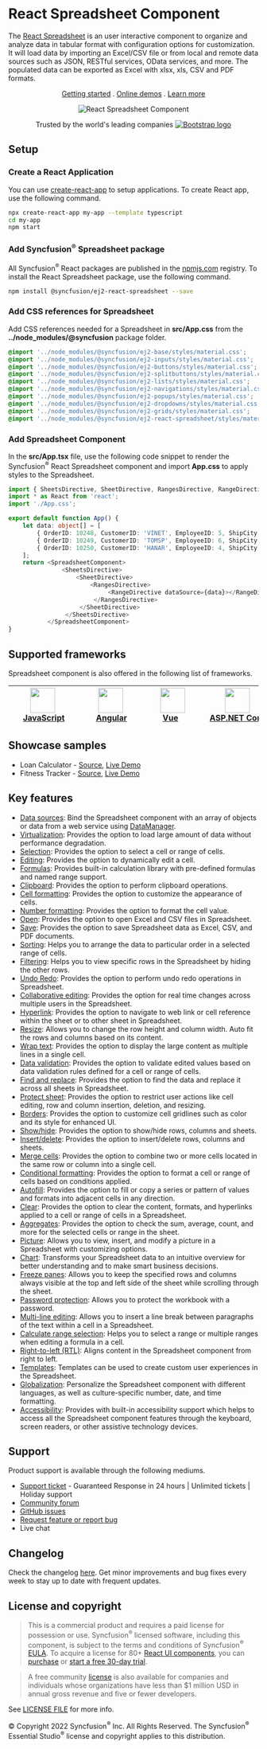 # React Spreadsheet Component

The [React Spreadsheet](https://www.syncfusion.com/react-ui-components/react-spreadsheet?utm_source=npm&utm_medium=listing&utm_campaign=react-spreadsheet-npm) is an user interactive component to organize and analyze data in tabular format with configuration options for customization. It will load data by importing an Excel/CSV file or from local and remote data sources such as JSON, RESTful services, OData services, and more. The populated data can be exported as Excel with xlsx, xls, CSV and PDF formats.

<p align="center">
    <a href="https://ej2.syncfusion.com/react/documentation/spreadsheet/getting-started/?utm_source=npm&utm_medium=listing&utm_campaign=react-spreadsheet-npm">Getting started</a> . 
    <a href="https://ej2.syncfusion.com/react/demos/?utm_source=npm&utm_medium=listing&utm_campaign=react-spreadsheet-npm#/bootstrap5/spreadsheet/default">Online demos</a> . 
    <a href="https://www.syncfusion.com/react-components/react-spreadsheet?utm_source=npm&utm_medium=listing&utm_campaign=react-spreadsheet-npm">Learn more</a>
</p>

<p align="center">
    <img src="https://raw.githubusercontent.com/SyncfusionExamples/nuget-img/master/react/react-spreadsheet.png" alt="React Spreadsheet Component" />
</p>

<p align="center">
Trusted by the world's leading companies
  <a href="https://www.syncfusion.com">
    <img src="https://raw.githubusercontent.com/SyncfusionExamples/nuget-img/master/syncfusion/syncfusion-trusted-companies.webp" alt="Bootstrap logo">
  </a>
</p>

## Setup

### Create a React Application

You can use [create-react-app](https://github.com/facebookincubator/create-react-app) to setup applications. To create React app, use the following command.

```bash
npx create-react-app my-app --template typescript
cd my-app
npm start
```

### Add Syncfusion<sup>®</sup> Spreadsheet package

All Syncfusion<sup>®</sup> React packages are published in the [npmjs.com](https://www.npmjs.com/~syncfusionorg) registry. To install the React Spreadsheet package, use the following command.

```bash
npm install @syncfusion/ej2-react-spreadsheet --save
```

### Add CSS references for Spreadsheet

Add CSS references needed for a Spreadsheet in **src/App.css** from the **../node_modules/@syncfusion** package folder.

```css
@import '../node_modules/@syncfusion/ej2-base/styles/material.css';
@import '../node_modules/@syncfusion/ej2-inputs/styles/material.css';
@import '../node_modules/@syncfusion/ej2-buttons/styles/material.css';
@import '../node_modules/@syncfusion/ej2-splitbuttons/styles/material.css';
@import '../node_modules/@syncfusion/ej2-lists/styles/material.css';
@import '../node_modules/@syncfusion/ej2-navigations/styles/material.css';
@import '../node_modules/@syncfusion/ej2-popups/styles/material.css';
@import '../node_modules/@syncfusion/ej2-dropdowns/styles/material.css';
@import '../node_modules/@syncfusion/ej2-grids/styles/material.css';
@import '../node_modules/@syncfusion/ej2-react-spreadsheet/styles/material.css';
```

### Add Spreadsheet Component

In the **src/App.tsx** file, use the following code snippet to render the Syncfusion<sup>®</sup> React Spreadsheet component and import **App.css** to apply styles to the Spreadsheet.

```typescript
import { SheetsDirective, SheetDirective, RangesDirective, RangeDirective, SpreadsheetComponent } from '@syncfusion/ej2-react-spreadsheet';
import * as React from 'react';
import './App.css';

export default function App() {
    let data: object[] = [
        { OrderID: 10248, CustomerID: 'VINET', EmployeeID: 5, ShipCity: 'Reims' },
        { OrderID: 10249, CustomerID: 'TOMSP', EmployeeID: 6, ShipCity: 'Münster' },
        { OrderID: 10250, CustomerID: 'HANAR', EmployeeID: 4, ShipCity: 'Lyon' }
    ];
    return <SpreadsheetComponent>
               <SheetsDirective>
                   <SheetDirective>
                       <RangesDirective>
                            <RangeDirective dataSource={data}></RangeDirective>
                        </RangesDirective>
                    </SheetDirective>
                </SheetsDirective>
           </SpreadsheetComponent>
}
```

## Supported frameworks

Spreadsheet component is also offered in the following list of frameworks.

| [<img src="https://ej2.syncfusion.com/github/images/js.svg" height="50" />](https://www.syncfusion.com/javascript-ui-controls?utm_medium=listing&utm_source=github)<br/>&nbsp;&nbsp;&nbsp;&nbsp;&nbsp;[JavaScript](https://www.syncfusion.com/javascript-ui-controls?utm_medium=listing&utm_source=github)&nbsp;&nbsp;&nbsp;&nbsp; | [<img src="https://ej2.syncfusion.com/github/images/angular-new.svg"  height="50" />](https://www.syncfusion.com/angular-components/?utm_medium=listing&utm_source=github)<br/>&nbsp;&nbsp;&nbsp;&nbsp;&nbsp;&nbsp;&nbsp;[Angular](https://www.syncfusion.com/angular-components/?utm_medium=listing&utm_source=github)&nbsp;&nbsp;&nbsp;&nbsp;&nbsp;&nbsp; | [<img src="https://ej2.syncfusion.com/github/images/vue.svg" height="50" />](https://www.syncfusion.com/vue-ui-components?utm_medium=listing&utm_source=github)<br/>&nbsp;&nbsp;&nbsp;&nbsp;&nbsp;&nbsp;&nbsp;[Vue](https://www.syncfusion.com/vue-ui-components?utm_medium=listing&utm_source=github)&nbsp;&nbsp;&nbsp;&nbsp;&nbsp;&nbsp;&nbsp;&nbsp;&nbsp; | [<img src="https://ej2.syncfusion.com/github/images/netcore.svg" height="50" />](https://www.syncfusion.com/aspnet-core-ui-controls?utm_medium=listing&utm_source=github)<br/>&nbsp;&nbsp;[ASP.NET&nbsp;Core](https://www.syncfusion.com/aspnet-core-ui-controls?utm_medium=listing&utm_source=github)&nbsp;&nbsp; | [<img src="https://ej2.syncfusion.com/github/images/netmvc.svg" height="50" />](https://www.syncfusion.com/aspnet-mvc-ui-controls?utm_medium=listing&utm_source=github)<br/>&nbsp;&nbsp;[ASP.NET&nbsp;MVC](https://www.syncfusion.com/aspnet-mvc-ui-controls?utm_medium=listing&utm_source=github)&nbsp;&nbsp; | 
| :-----: | :-----: | :-----: | :-----: | :-----: |

## Showcase samples

* Loan Calculator - [Source](https://github.com/syncfusion/ej2-showcase-react-loan-calculator), [Live Demo](https://ej2.syncfusion.com/showcase/react/loancalculator/?utm_source=npm&utm_medium=listing&utm_campaign=react-spreadsheet-npm#/default)
* Fitness Tracker - [Source](https://github.com/SyncfusionExamples/showcase-react-health-tracker-dashboard-demo), [Live Demo](https://ej2.syncfusion.com/showcase/react/fitness-tracker-app/)

## Key features

* [Data sources](https://ej2.syncfusion.com/react/documentation/spreadsheet/data-binding/?utm_source=npm&utm_medium=listing&utm_campaign=react-spreadsheet-npm#local-data): Bind the Spreadsheet component with an array of objects or data from a web service using [DataManager](https://ej2.syncfusion.com/react/documentation/data/data-binding/).
* [Virtualization](https://ej2.syncfusion.com/react/documentation/spreadsheet/scrolling/?utm_source=npm&utm_medium=listing&utm_campaign=react-spreadsheet-npm#virtual-scrolling): Provides the option to load large amount of data without performance degradation.
* [Selection](https://ej2.syncfusion.com/react/documentation/spreadsheet/selection/?utm_source=npm&utm_medium=listing&utm_campaign=react-spreadsheet-npm): Provides the option to select a cell or range of cells.
* [Editing](https://ej2.syncfusion.com/react/documentation/spreadsheet/editing/?utm_source=npm&utm_medium=listing&utm_campaign=react-spreadsheet-npm): Provides the option to dynamically edit a cell.
* [Formulas](https://ej2.syncfusion.com/react/demos/?utm_source=npm&utm_medium=listing&utm_campaign=react-spreadsheet-npm#/material/spreadsheet/formula): Provides built-in calculation library with pre-defined formulas and named range support.
* [Clipboard](https://ej2.syncfusion.com/react/documentation/spreadsheet/clipboard/?utm_source=npm&utm_medium=listing&utm_campaign=react-spreadsheet-npm): Provides the option to perform clipboard operations.
* [Cell formatting](https://ej2.syncfusion.com/react/demos/?utm_source=npm&utm_medium=listing&utm_campaign=react-spreadsheet-npm#/material/spreadsheet/cell-formatting): Provides the option to customize the appearance of cells.
* [Number formatting](https://ej2.syncfusion.com/react/demos/?utm_source=npm&utm_medium=listing&utm_campaign=react-spreadsheet-npm#/material/spreadsheet/number-formatting): Provides the option to format the cell value.
* [Open](https://ej2.syncfusion.com/react/documentation/spreadsheet/open-save/?utm_source=npm&utm_medium=listing&utm_campaign=react-spreadsheet-npm#open): Provides the option to open Excel and CSV files in Spreadsheet.
* [Save](https://ej2.syncfusion.com/react/documentation/spreadsheet/open-save/?utm_source=npm&utm_medium=listing&utm_campaign=react-spreadsheet-npm#save): Provides the option to save Spreadsheet data as Excel, CSV, and PDF documents.
* [Sorting](https://ej2.syncfusion.com/react/documentation/spreadsheet/sort/?utm_source=npm&utm_medium=listing&utm_campaign=react-spreadsheet-npm#sort-by-cell-value): Helps you to arrange the data to particular order in a selected range of cells.
* [Filtering](https://ej2.syncfusion.com/react/documentation/spreadsheet/filter/?utm_source=npm&utm_medium=listing&utm_campaign=react-spreadsheet-npm#apply-filter-on-ui): Helps you to view specific rows in the Spreadsheet by hiding the other rows.
* [Undo Redo](https://ej2.syncfusion.com/react/documentation/spreadsheet/undo-redo/?utm_source=npm&utm_medium=listing&utm_campaign=react-spreadsheet-npm): Provides the option to perform undo redo operations in Spreadsheet.
* [Collaborative editing](https://ej2.syncfusion.com/react/documentation/spreadsheet/use-cases/collaborative-editing/?utm_source=npm&utm_medium=listing&utm_campaign=react-spreadsheet-npm): Provides the option for real time changes across multiple users in the Spreadsheet.
* [Hyperlink](https://ej2.syncfusion.com/react/demos/?utm_source=npm&utm_medium=listing&utm_campaign=react-spreadsheet-npm#/material/spreadsheet/hyperlink): Provides the option to navigate to web link or cell reference within the sheet or to other sheet in Spreadsheet.
* [Resize](https://ej2.syncfusion.com/react/documentation/spreadsheet/mobile-responsiveness/?utm_source=npm&utm_medium=listing&utm_campaign=react-spreadsheet-npm): Allows you to change the row height and column width. Auto fit the rows and columns based on its content.
* [Wrap text](https://ej2.syncfusion.com/react/documentation/spreadsheet/cell-range/?utm_source=npm&utm_medium=listing&utm_campaign=react-spreadsheet-npm#wrap-text): Provides the option to display the large content as multiple lines in a single cell.
* [Data validation](https://ej2.syncfusion.com/react/demos/?utm_source=npm&utm_medium=listing&utm_campaign=react-spreadsheet-npm#/material/spreadsheet/data-validation): Provides the option to validate edited values based on data validation rules defined for a cell or range of cells.
* [Find and replace](https://ej2.syncfusion.com/react/documentation/spreadsheet/searching/?utm_source=npm&utm_medium=listing&utm_campaign=react-spreadsheet-npm#find): Provides the option to find the data and replace it across all sheets in Spreadsheet.
* [Protect sheet](https://ej2.syncfusion.com/react/demos/?utm_source=npm&utm_medium=listing&utm_campaign=react-spreadsheet-npm#/material/spreadsheet/protect-sheet): Provides the option to restrict user actions like cell editing, row and column insertion, deletion, and resizing.
* [Borders](https://ej2.syncfusion.com/react/documentation/spreadsheet/formatting/?utm_source=npm&utm_medium=listing&utm_campaign=react-spreadsheet-npm#borders): Provides the option to customize cell gridlines such as color and its style for enhanced UI.
* [Show/hide](https://ej2.syncfusion.com/react/documentation/spreadsheet/worksheet/?utm_source=npm&utm_medium=listing&utm_campaign=react-spreadsheet-npm#sheet-visibility): Provides the option to show/hide rows, columns and sheets.
* [Insert/delete](https://ej2.syncfusion.com/react/documentation/spreadsheet/rows-and-columns/?utm_source=npm&utm_medium=listing&utm_campaign=react-spreadsheet-npm#insert): Provides the option to insert/delete rows, columns and sheets.
* [Merge cells](https://ej2.syncfusion.com/react/documentation/spreadsheet/cell-range/?utm_source=npm&utm_medium=listing&utm_campaign=react-spreadsheet-npm#merge-cells): Provides the option to combine two or more cells located in the same row or column into a single cell.
* [Conditional formatting](https://ej2.syncfusion.com/react/demos/?utm_source=npm&utm_medium=listing&utm_campaign=react-spreadsheet-npm#/material/spreadsheet/conditional-formatting): Provides the option to format a cell or range of cells based on conditions applied.
* [Autofill](https://ej2.syncfusion.com/react/documentation/spreadsheet/cell-range/?utm_source=npm&utm_medium=listing&utm_campaign=react-spreadsheet-npm#auto-fill): Provides the option to fill or copy a series or pattern of values and formats into adjacent cells in any direction.
* [Clear](https://ej2.syncfusion.com/react/documentation/spreadsheet/cell-range/?utm_source=npm&utm_medium=listing&utm_campaign=react-spreadsheet-npm#clear): Provides the option to clear the content, formats, and hyperlinks applied to a cell or range of cells in a Spreadsheet.
* [Aggregates](https://ej2.syncfusion.com/react/documentation/spreadsheet/formulas/?utm_source=npm&utm_medium=listing&utm_campaign=react-spreadsheet-npm): Provides the option to check the sum, average, count, and more for the selected cells or range in the sheet.
* [Picture](https://ej2.syncfusion.com/react/demos/?utm_source=npm&utm_medium=listing&utm_campaign=react-spreadsheet-npm#/material/spreadsheet/image): Allows you to view, insert, and modify a picture in a Spreadsheet with customizing options.
* [Chart](https://ej2.syncfusion.com/react/demos/?utm_source=npm&utm_medium=listing&utm_campaign=react-spreadsheet-npm#/material/spreadsheet/chart): Transforms your Spreadsheet data to an intuitive overview for better understanding and to make smart business decisions.
* [Freeze panes](https://ej2.syncfusion.com/react/demos/?utm_source=npm&utm_medium=listing&utm_campaign=react-spreadsheet-npm#/material/spreadsheet/freeze-pane): Allows you to keep the specified rows and columns always visible at the top and left side of the sheet while scrolling through the sheet.
* [Password protection](https://ej2.syncfusion.com/react/documentation/spreadsheet/protect-sheet/?utm_source=npm&utm_medium=listing&utm_campaign=react-spreadsheet-npm#protect-workbook): Allows you to protect the workbook with a password.
* [Multi-line editing](https://ej2.syncfusion.com/react/documentation/spreadsheet/editing/?utm_source=npm&utm_medium=listing&utm_campaign=react-spreadsheet-npm): Allows you to insert a line break between paragraphs of the text within a cell in a Spreadsheet.
* [Calculate range selection](https://ej2.syncfusion.com/react/documentation/spreadsheet/selection/?utm_source=npm&utm_medium=listing&utm_campaign=react-spreadsheet-npm): Helps you to select a range or multiple ranges when editing a formula in a cell.
* [Right-to-left (RTL)](https://ej2.syncfusion.com/react/documentation/right-to-left/?utm_source=npm&utm_medium=listing&utm_campaign=react-spreadsheet-npm): Aligns content in the Spreadsheet component from right to left.
* [Templates](https://ej2.syncfusion.com/react/demos/?utm_source=npm&utm_medium=listing&utm_campaign=react-spreadsheet-npm#/material/spreadsheet/cell-template): Templates can be used to create custom user experiences in the Spreadsheet.
* [Globalization](https://ej2.syncfusion.com/react/documentation/spreadsheet/global-local/?utm_source=npm&utm_medium=listing&utm_campaign=react-spreadsheet-npm#localization): Personalize the Spreadsheet component with different languages, as well as culture-specific number, date, and time formatting.
* [Accessibility](https://ej2.syncfusion.com/react/documentation/spreadsheet/accessibility/?utm_source=npm&utm_medium=listing&utm_campaign=react-spreadsheet-npm): Provides with built-in accessibility support which helps to access all the Spreadsheet component features through the keyboard, screen readers, or other assistive technology devices.

## Support

Product support is available through the following mediums.

* [Support ticket](https://support.syncfusion.com/support/tickets/create) - Guaranteed Response in 24 hours | Unlimited tickets | Holiday support
* [Community forum](https://www.syncfusion.com/forums/react-js2?utm_source=npm&utm_medium=listing&utm_campaign=react-spreadsheet-npm)
* [GitHub issues](https://github.com/syncfusion/ej2-react-ui-components/issues/new)
* [Request feature or report bug](https://www.syncfusion.com/feedback/react?utm_source=npm&utm_medium=listing&utm_campaign=react-spreadsheet-npm)
* Live chat

## Changelog

Check the changelog [here](https://github.com/syncfusion/ej2-react-ui-components/blob/master/components/spreadsheet/CHANGELOG.md?utm_source=npm&utm_medium=listing&utm_campaign=react-spreadsheet-npm). Get minor improvements and bug fixes every week to stay up to date with frequent updates.

## License and copyright

> This is a commercial product and requires a paid license for possession or use. Syncfusion<sup>®</sup> licensed software, including this component, is subject to the terms and conditions of Syncfusion<sup>®</sup> [EULA](https://www.syncfusion.com/eula/es/). To acquire a license for 80+ [React UI components](https://www.syncfusion.com/react-components), you can [purchase](https://www.syncfusion.com/sales/products) or [start a free 30-day trial](https://www.syncfusion.com/account/manage-trials/start-trials).

> A free community [license](https://www.syncfusion.com/products/communitylicense) is also available for companies and individuals whose organizations have less than $1 million USD in annual gross revenue and five or fewer developers.

See [LICENSE FILE](https://github.com/syncfusion/ej2-react-ui-components/blob/master/license?utm_source=npm&utm_medium=listing&utm_campaign=react-spreadsheet-npm) for more info.

&copy; Copyright 2022 Syncfusion<sup>®</sup> Inc. All Rights Reserved. The Syncfusion<sup>®</sup> Essential Studio<sup>®</sup> license and copyright applies to this distribution.